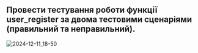 ## Провести тестування роботи функції user_register за двома тестовими сценаріями (правильний та неправильний).
![2024-12-11_18-50](https://github.com/user-attachments/assets/96348cf7-72a2-43b8-adc3-167e2df8e5c1)
